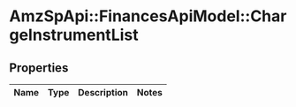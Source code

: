 # AmzSpApi::FinancesApiModel::ChargeInstrumentList

## Properties
Name | Type | Description | Notes
------------ | ------------- | ------------- | -------------


